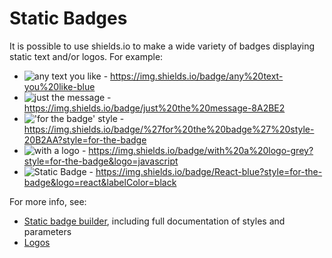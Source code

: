 # Static Badges

It is possible to use shields.io to make a wide variety of badges displaying static text and/or logos. For example:

- ![any text you like](https://img.shields.io/badge/any%20text-you%20like-blue) - https://img.shields.io/badge/any%20text-you%20like-blue
- ![just the message](https://img.shields.io/badge/just%20the%20message-8A2BE2) - https://img.shields.io/badge/just%20the%20message-8A2BE2
- !['for the badge' style](https://img.shields.io/badge/%27for%20the%20badge%27%20style-20B2AA?style=for-the-badge) - https://img.shields.io/badge/%27for%20the%20badge%27%20style-20B2AA?style=for-the-badge
- ![with a logo](https://img.shields.io/badge/with%20a%20logo-grey?style=for-the-badge&logo=javascript) - https://img.shields.io/badge/with%20a%20logo-grey?style=for-the-badge&logo=javascript
- ![Static Badge](https://img.shields.io/badge/React-blue?style=for-the-badge&logo=react&labelColor=black) - https://img.shields.io/badge/React-blue?style=for-the-badge&logo=react&labelColor=black
  
For more info, see:

- [Static badge builder](/badges/static-badge), including full documentation of styles and parameters
- [Logos](/docs/logos)
